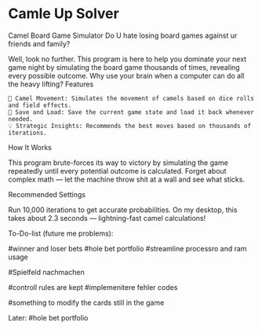 # Camle Up Solver
 

Camel Board Game Simulator
Do U hate losing board games against ur friends and family?

Well, look no further. This program is here to help you dominate your next game night by simulating the board game thousands of times, revealing every possible outcome. Why use your brain when a computer can do all the heavy lifting?
Features

    🐫 Camel Movement: Simulates the movement of camels based on dice rolls and field effects.
    💾 Save and Load: Save the current game state and load it back whenever needed.
    💡 Strategic Insights: Recommends the best moves based on thousands of iterations.

How It Works

This program brute-forces its way to victory by simulating the game repeatedly until every potential outcome is calculated.
Forget about complex math — let the machine throw shit at a wall and see what sticks.

Recommended Settings

Run 10,000 iterations to get accurate probabilities. On my desktop, this takes about 2.3 seconds — lightning-fast camel calculations!














To-Do-list (future me problems):

#winner and loser bets
#hole bet portfolio 
#streamline processro and ram usage 

#Spielfeld nachmachen

#controll rules are kept
#implemenitere fehler codes

#something to modify the cards still in the game 

Later: #hole bet portfolio 
